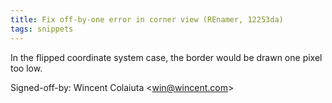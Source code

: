 ```yaml
---
title: Fix off-by-one error in corner view (REnamer, 12253da)
tags: snippets
---
```


In the flipped coordinate system case, the border would be drawn one pixel too low.

Signed-off-by: Wincent Colaiuta &lt;win@wincent.com&gt;
